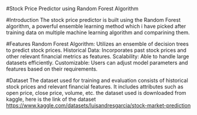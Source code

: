 #Stock Price Predictor using Random Forest Algorithm

#Introduction
The stock price predictor is built using the Random Forest algorithm, a powerful ensemble learning method which i have picked after training data on multiple machine learning algorithm and comparining them.

#Features
Random Forest Algorithm: Utilizes an ensemble of decision trees to predict stock prices.
Historical Data: Incorporates past stock prices and other relevant financial metrics as features.
Scalability: Able to handle large datasets efficiently.
Customizable: Users can adjust model parameters and features based on their requirements.

#Dataset
The dataset used for training and evaluation consists of historical stock prices and relevant financial features. It  includes attributes such as open price, close price, volume, etc.
the dataset used is downloaded from kaggle,  here is the link of the dataset
https://www.kaggle.com/datasets/luisandresgarcia/stock-market-prediction
